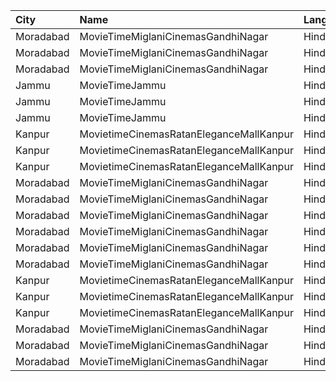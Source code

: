 | City      | Name                                    | Language |  Time | Type     | Price | Capacity | Booked |
| :-------- | :-------------------------------------- | :------- | ----: | :------- | ----: | -------: | -----: |
| Moradabad | MovieTimeMiglaniCinemasGandhiNagar      | Hindi    | 10:00 | Platinum |  299₹ |        5 |      0 |
| Moradabad | MovieTimeMiglaniCinemasGandhiNagar      | Hindi    | 10:00 | Gold     |  149₹ |       97 |      0 |
| Moradabad | MovieTimeMiglaniCinemasGandhiNagar      | Hindi    | 10:00 | Silver   |  149₹ |       51 |      0 |
| Jammu     | MovieTimeJammu                          | Hindi    | 11:30 | Gold     |  160₹ |       18 |     11 |
| Jammu     | MovieTimeJammu                          | Hindi    | 11:30 | Silver   |  140₹ |       39 |     14 |
| Jammu     | MovieTimeJammu                          | Hindi    | 11:30 | Classic  |  120₹ |       73 |     73 |
| Kanpur    | MovietimeCinemasRatanEleganceMallKanpur | Hindi    | 12:00 | Platinum |   99₹ |       36 |      0 |
| Kanpur    | MovietimeCinemasRatanEleganceMallKanpur | Hindi    | 12:00 | Gold     |   99₹ |       30 |      0 |
| Kanpur    | MovietimeCinemasRatanEleganceMallKanpur | Hindi    | 12:00 | Silver   |   99₹ |       18 |      0 |
| Moradabad | MovieTimeMiglaniCinemasGandhiNagar      | Hindi    | 12:45 | Platinum |  299₹ |        5 |      0 |
| Moradabad | MovieTimeMiglaniCinemasGandhiNagar      | Hindi    | 12:45 | Gold     |  149₹ |       97 |      2 |
| Moradabad | MovieTimeMiglaniCinemasGandhiNagar      | Hindi    | 12:45 | Silver   |  149₹ |       51 |      0 |
| Moradabad | MovieTimeMiglaniCinemasGandhiNagar      | Hindi    | 16:35 | Platinum |  299₹ |       20 |      0 |
| Moradabad | MovieTimeMiglaniCinemasGandhiNagar      | Hindi    | 16:35 | Gold     |  149₹ |      174 |      3 |
| Moradabad | MovieTimeMiglaniCinemasGandhiNagar      | Hindi    | 16:35 | Silver   |  149₹ |       92 |      0 |
| Kanpur    | MovietimeCinemasRatanEleganceMallKanpur | Hindi    | 18:20 | Platinum |   99₹ |       36 |      0 |
| Kanpur    | MovietimeCinemasRatanEleganceMallKanpur | Hindi    | 18:20 | Gold     |   99₹ |       30 |      0 |
| Kanpur    | MovietimeCinemasRatanEleganceMallKanpur | Hindi    | 18:20 | Silver   |   99₹ |       18 |      0 |
| Moradabad | MovieTimeMiglaniCinemasGandhiNagar      | Hindi    | 19:15 | Platinum |  299₹ |       20 |      0 |
| Moradabad | MovieTimeMiglaniCinemasGandhiNagar      | Hindi    | 19:15 | Gold     |  149₹ |      174 |      3 |
| Moradabad | MovieTimeMiglaniCinemasGandhiNagar      | Hindi    | 19:15 | Silver   |  149₹ |       92 |      0 |